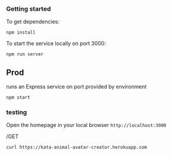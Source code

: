 ### Getting started 

To get dependencies:
```
npm install
```

To start the service locally on port 3000:
```
npm run server
```

## Prod
runs an Express service on port provided by environment
```
npm start
```

### testing 
Open the homepage in your local browser `http://localhost:3000`



/GET 
```
curl https://kata-animal-avatar-creator.herokuapp.com
```

